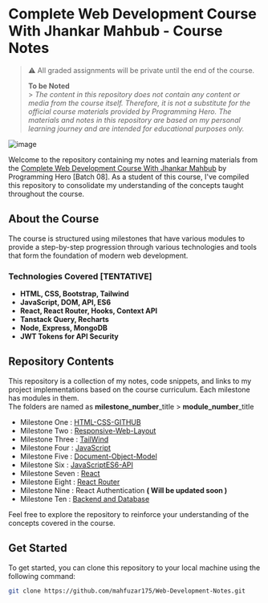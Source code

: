 # Complete Web Development Course With Jhankar Mahbub - Course Notes

> :warning: All graded assignments will be private until the end of the course.
>
> **To be Noted**<br> > _The content in this repository does not contain any content or media from the course itself. Therefore, it is not a substitute for the official course materials provided by Programming Hero. The materials and notes in this repository are based on my personal learning journey and are intended for educational purposes only._

![image](https://github.com/mahfuzar175/Web-Development/assets/112527326/b62607bc-c2c2-45ee-a9f1-b2acb742ce02)

Welcome to the repository containing my notes and learning materials from the <a href="https://web.programming-hero.com/course-details">Complete Web Development Course With Jhankar Mahbub</a> by Programming Hero [Batch 08].
As a student of this course, I've compiled this repository to consolidate my understanding of the concepts taught throughout the course.

## About the Course

The course is structured using milestones that have various modules to provide a step-by-step progression through various technologies and tools that form the foundation of modern web development.

### Technologies Covered [TENTATIVE]

- **HTML, CSS, Bootstrap, Tailwind**
- **JavaScript, DOM, API, ES6**
- **React, React Router, Hooks, Context API**
- **Tanstack Query, Recharts**
- **Node, Express, MongoDB**
- **JWT Tokens for API Security**

## Repository Contents

This repository is a collection of my notes, code snippets, and links to my project implementations based on the course curriculum. Each milestone has modules in them. <br>
The folders are named as **milestone_number**\_title > **module_number**\_title

- Milestone One : [HTML-CSS-GITHUB](https://github.com/mahfuzar175/Web-Development/blob/main/1_HTML_CSS_GITHUB/summary.md)
- Milestone Two : [Responsive-Web-Layout](https://github.com/mahfuzar175/Web-Development/blob/main/2_Responsive_Web_Layout/summary.md)
- Milestone Three : [TailWind](https://github.com/mahfuzar175/Web-Development/blob/main/3_TailWind/summary.md)
- Milestone Four : [JavaScript](https://github.com/mahfuzar175/Web-Development/blob/main/4_Javascript/summary.md)
- Milestone Five : [Document-Object-Model](https://github.com/mahfuzar175/Web-Development/blob/main/5_DOM/summary.md)
- Milestone Six : [JavaScriptES6-API](https://github.com/mahfuzar175/Web-Development/blob/main/6_JavaScriptES6_API/summary.md)
- Milestone Seven : [React](https://github.com/mahfuzar175/Web-Development-Notes/tree/main/7_React)
- Milestone Eight : [React Router](https://github.com/mahfuzar175/Web-Development-Notes/tree/main/8_React_Router_States)
- Milestone Nine : React Authentication **( Will be updated soon )**
- Milestone Ten : [Backend and Database](https://github.com/mahfuzar175/Web-Development-Notes/tree/main/10_Backend_And_Database)

Feel free to explore the repository to reinforce your understanding of the concepts covered in the course.

## Get Started

To get started, you can clone this repository to your local machine using the following command:

```bash
git clone https://github.com/mahfuzar175/Web-Development-Notes.git
```
